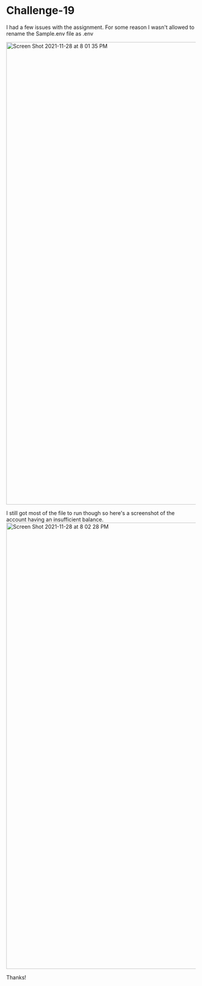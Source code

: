 # Challenge-19

I had a few issues with the assignment. For some reason I wasn't allowed to rename the Sample.env file as .env

<img width="1227" alt="Screen Shot 2021-11-28 at 8 01 35 PM" src="https://user-images.githubusercontent.com/86026996/143797763-16171d6f-9871-4377-9d71-0e80023a517f.png">


I still got most of the file to run though so here's a screenshot of the account having an insufficient balance. <img width="1184" alt="Screen Shot 2021-11-28 at 8 02 28 PM" src="https://user-images.githubusercontent.com/86026996/143797799-e7189bbf-10ed-4a4a-8be8-3ac90d8c3c0d.png">


Thanks!
